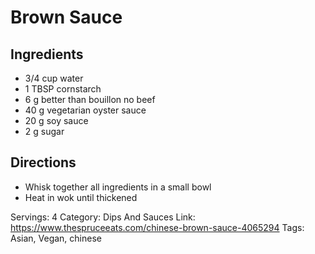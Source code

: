 # Brown Sauce
## Ingredients
- 3/4 cup water
- 1 TBSP cornstarch
- 6 g better than bouillon no beef
- 40 g vegetarian oyster sauce
- 20 g soy sauce
- 2 g sugar
## Directions
- Whisk together all ingredients in a small bowl
- Heat in wok until thickened

Servings: 4
Category: Dips And Sauces
Link: https://www.thespruceeats.com/chinese-brown-sauce-4065294
Tags: Asian, Vegan, chinese
